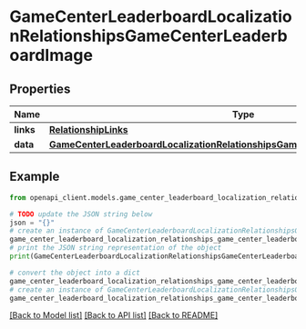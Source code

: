 # GameCenterLeaderboardLocalizationRelationshipsGameCenterLeaderboardImage


## Properties

Name | Type | Description | Notes
------------ | ------------- | ------------- | -------------
**links** | [**RelationshipLinks**](RelationshipLinks.md) |  | [optional] 
**data** | [**GameCenterLeaderboardLocalizationRelationshipsGameCenterLeaderboardImageData**](GameCenterLeaderboardLocalizationRelationshipsGameCenterLeaderboardImageData.md) |  | [optional] 

## Example

```python
from openapi_client.models.game_center_leaderboard_localization_relationships_game_center_leaderboard_image import GameCenterLeaderboardLocalizationRelationshipsGameCenterLeaderboardImage

# TODO update the JSON string below
json = "{}"
# create an instance of GameCenterLeaderboardLocalizationRelationshipsGameCenterLeaderboardImage from a JSON string
game_center_leaderboard_localization_relationships_game_center_leaderboard_image_instance = GameCenterLeaderboardLocalizationRelationshipsGameCenterLeaderboardImage.from_json(json)
# print the JSON string representation of the object
print(GameCenterLeaderboardLocalizationRelationshipsGameCenterLeaderboardImage.to_json())

# convert the object into a dict
game_center_leaderboard_localization_relationships_game_center_leaderboard_image_dict = game_center_leaderboard_localization_relationships_game_center_leaderboard_image_instance.to_dict()
# create an instance of GameCenterLeaderboardLocalizationRelationshipsGameCenterLeaderboardImage from a dict
game_center_leaderboard_localization_relationships_game_center_leaderboard_image_from_dict = GameCenterLeaderboardLocalizationRelationshipsGameCenterLeaderboardImage.from_dict(game_center_leaderboard_localization_relationships_game_center_leaderboard_image_dict)
```
[[Back to Model list]](../README.md#documentation-for-models) [[Back to API list]](../README.md#documentation-for-api-endpoints) [[Back to README]](../README.md)


